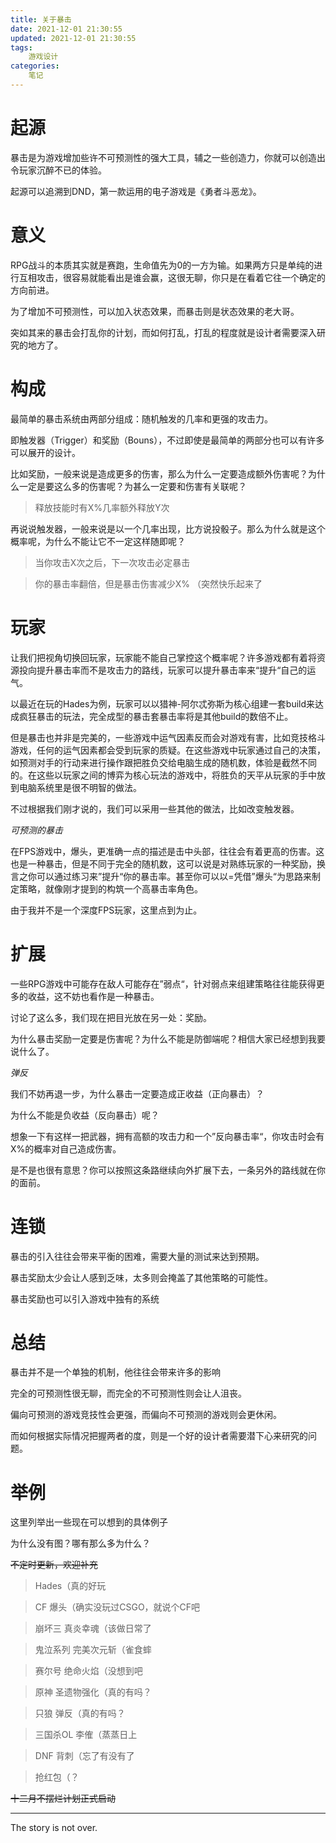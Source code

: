 ```yaml
---
title: 关于暴击
date: 2021-12-01 21:30:55
updated: 2021-12-01 21:30:55
tags:
    游戏设计
categories:
    笔记
---
```

# 起源

暴击是为游戏增加些许不可预测性的强大工具，辅之一些创造力，你就可以创造出令玩家沉醉不已的体验。

起源可以追溯到DND，第一款运用的电子游戏是《勇者斗恶龙》。

# 意义

RPG战斗的本质其实就是赛跑，生命值先为0的一方为输。如果两方只是单纯的进行互相攻击，很容易就能看出是谁会赢，这很无聊，你只是在看着它往一个确定的方向前进。

为了增加不可预测性，可以加入状态效果，而暴击则是状态效果的老大哥。

突如其来的暴击会打乱你的计划，而如何打乱，打乱的程度就是设计者需要深入研究的地方了。

# 构成

最简单的暴击系统由两部分组成：随机触发的几率和更强的攻击力。

即触发器（Trigger）和奖励（Bouns），不过即使是最简单的两部分也可以有许多可以展开的设计。

比如奖励，一般来说是造成更多的伤害，那么为什么一定要造成额外伤害呢？为什么一定是要这么多的伤害呢？为甚么一定要和伤害有关联呢？

>释放技能时有X%几率额外释放Y次

再说说触发器，一般来说是以一个几率出现，比方说投骰子。那么为什么就是这个概率呢，为什么不能让它不一定这样随即呢？

> 当你攻击X次之后，下一次攻击必定暴击

> 你的暴击率翻倍，但是暴击伤害减少X% （突然快乐起来了

# 玩家

让我们把视角切换回玩家，玩家能不能自己掌控这个概率呢？许多游戏都有着将资源投向提升暴击率而不是攻击力的路线，玩家可以提升暴击率来“提升“自己的运气。

以最近在玩的Hades为例，玩家可以以猎神-阿尔忒弥斯为核心组建一套build来达成疯狂暴击的玩法，完全成型的暴击套暴击率将是其他build的数倍不止。

但是暴击也并非是完美的，一些游戏中运气因素反而会对游戏有害，比如竞技格斗游戏，任何的运气因素都会受到玩家的质疑。在这些游戏中玩家通过自己的决策，如预测对手的行动来进行操作跟把胜负交给电脑生成的随机数，体验是截然不同的。在这些以玩家之间的博弈为核心玩法的游戏中，将胜负的天平从玩家的手中放到电脑系统里是很不明智的做法。

不过根据我们刚才说的，我们可以采用一些其他的做法，比如改变触发器。

*可预测的暴击*

在FPS游戏中，爆头，更准确一点的描述是击中头部，往往会有着更高的伤害。这也是一种暴击，但是不同于完全的随机数，这可以说是对熟练玩家的一种奖励，换言之你可以通过练习来”提升“你的暴击率。甚至你可以以=凭借”爆头“为思路来制定策略，就像刚才提到的构筑一个高暴击率角色。

由于我并不是一个深度FPS玩家，这里点到为止。

# 扩展

一些RPG游戏中可能存在敌人可能存在”弱点“，针对弱点来组建策略往往能获得更多的收益，这不妨也看作是一种暴击。

讨论了这么多，我们现在把目光放在另一处：奖励。

为什么暴击奖励一定要是伤害呢？为什么不能是防御端呢？相信大家已经想到我要说什么了。

*弹反*

我们不妨再退一步，为什么暴击一定要造成正收益（正向暴击）？

为什么不能是负收益（反向暴击）呢？

想象一下有这样一把武器，拥有高额的攻击力和一个”反向暴击率“，你攻击时会有X%的概率对自己造成伤害。

是不是也很有意思？你可以按照这条路继续向外扩展下去，一条另外的路线就在你的面前。

# 连锁

暴击的引入往往会带来平衡的困难，需要大量的测试来达到预期。

暴击奖励太少会让人感到乏味，太多则会掩盖了其他策略的可能性。

暴击奖励也可以引入游戏中独有的系统

# 总结

暴击并不是一个单独的机制，他往往会带来许多的影响

完全的可预测性很无聊，而完全的不可预测性则会让人沮丧。

偏向可预测的游戏竞技性会更强，而偏向不可预测的游戏则会更休闲。

而如何根据实际情况把握两者的度，则是一个好的设计者需要潜下心来研究的问题。

# 举例

这里列举出一些现在可以想到的具体例子

为什么没有图？哪有那么多为什么？

~~不定时更新，欢迎补充~~

>Hades（真的好玩

>CF 爆头（确实没玩过CSGO，就说个CF吧

>崩坏三 真炎幸魂（该做日常了

>鬼泣系列 完美次元斩（雀食蟀

>赛尔号 绝命火焰（没想到吧

>原神 圣遗物强化（真的有吗？

>只狼 弹反（真的有吗？

>三国杀OL 李傕（蒸蒸日上

>DNF 背刺（忘了有没有了

>抢红包（？


~~十二月不摆烂计划正式启动~~

---

The story is not over.

